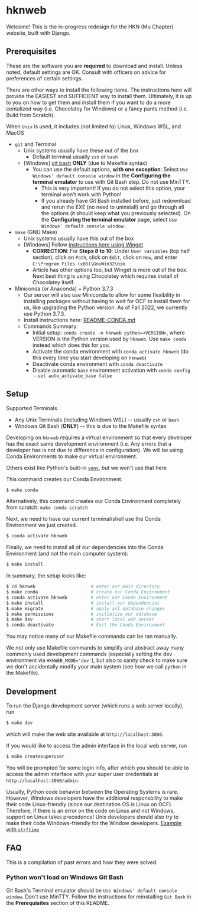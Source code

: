 hknweb
======

Welcome! This is the in-progress redesign for the HKN (Mu Chapter) website, built with Django.

## Prerequisites
These are the software you are **required** to download and install. Unless noted, default settings are OK. Consult with officers on advice for preferences of certain settings.

There are other ways to install the following items. The instructions here will provide the EASIEST and SUFFICIENT way to install them. Ultimately, it is up to you on how to get them and install them if you want to do a more centalized way (i.e. Chocolatey for Windows) or a fancy pants method (i.e. Build from Scratch).

When `Unix` is used, it includes (not limited to) Linux, Windows WSL, and MacOS

* `git` and Terminal
    * Unix systems usually have these out of the box
        * Default terminal usually `zsh` or `bash`
    * [Windows] [git bash](https://git-scm.com/downloads) **ONLY** (due to Makefile syntax)
        * You can use the default options, **with one exception**: Select `Use Windows' default console window` in the **Configuring the terminal emulator** to use with Git Bash step. Do not use MinTTY.
            * This is very important! If you do not select this option, your terminal won't work with Python!
            * If you already have Git Bash installed before, just redownload and rerun the EXE (no need to uninstall) and go through all the options (it should keep what you previously selected). On the **Configuring the terminal emulator** page, select `Use Windows' default console window`.
* `make` (GNU Make)
    * Unix systems usually have this out of the box
    * [Windows] Follow [instructions here using Winget](https://www.technewstoday.com/install-and-use-make-in-windows/#using-winget)
        * **CORRECTION**: For **Steps 8 to 10**: Under `User variables` (top half section), click on `Path`, click on `Edit`, click on `New`, and enter `C:\Program Files (x86)\GnuWin32\bin`
        * Article has other options too, but Winget is more out of the box. Next best thing is using Chocolatey which requires install of Chocolatey itself.
* Miniconda (or Anaconda) + Python 3.7.3
    * Our server will also use Miniconda to allow for some flexibility in installing packages without having to wait for OCF to install them for us, like upgrading the Python version. As of Fall 2022, we currently use Python 3.7.3.
    * Install instructions here: [README-CONDA.md](README-CONDA.md)
    * Commands Summary:
        * Initial setup: `conda create -n hknweb python=<VERSION>`, where VERSION is the Python version used by `hknweb`. Use `make conda` instead which does this for you.
        * Activate the conda environment with `conda activate hknweb` (do this every time you start developing on `hknweb`)
        * Deactivate conda environment with `conda deactivate`
        * Disable automatic `base` environment activation with `conda config --set auto_activate_base false`

## Setup

Supported Terminals
* Any Unix Terminals (including Windows WSL) -- usually `zsh` or `bash`
* Windows Git Bash (**ONLY**) -- this is due to the Makefile syntax

Developing on `hknweb` requires a virtual environment so that every developer has the exact same development environment (i.e. Any errors that a developer has is not due to difference in configuration). We will be using Conda Environments to make our virtual environment.

Others exist like Python's built-in [`venv`](https://docs.python.org/3/library/venv.html), but we won't use that here

This command creates our Conda Environment.
```sh
$ make conda
```

Alternatively, this command creates our Conda Environment completely from scratch: `make conda-scratch`

Next, we need to have our current terminal/shell use the Conda Environment we just created.
```sh
$ conda activate hknweb
```

Finally, we need to install all of our dependencies into the Conda Environment (and not the main computer system):
```sh
$ make install
```

In summary, the setup looks like:
```sh
$ cd hknweb                     # enter our main directory
$ make conda                    # create our Conda Environment
$ conda activate hknweb         # enter our Conda Environment
$ make install                  # install our dependencies
$ make migrate                  # apply all database changes
$ make permissions              # initialize our database
$ make dev                      # start local web server
$ conda deactivate              # Exit the Conda Environment
```

You may notice many of our Makefile commands can be ran manually.

We not only use Makefile commands to simplify and abstract away many commonly used development commands (especially setting the dev environment via `HKNWEB_MODE='dev'`), but also to sanity check to make sure we don't accidentally modify your main system (see how we call `python` in the Makefile).

## Development

To run the Django development server (which runs a web server locally), run
```sh
$ make dev
```
which will make the web site available at `http://localhost:3000`.

If you would like to access the admin interface in the local web server, run
```sh
$ make createsuperuser
```

You will be prompted for some login info, after which you should be able to access the admin interface with your super user credentials at `http://localhost:3000/admin`.

Usually, Python code behavior between the Operating Systems is rare.
However, Windows developers have the additional responsbility to make their code Linux-friendly (since our destination OS is Linux on OCF). Therefore, if there is an error on the code on Linux and not Windows, support on Linux takes precedence!
Unix developers should also try to make their code Windows-friendly for the Window developers. [Example with `strftime`](https://github.com/compserv/hknweb/commit/3dc27dfa7556561b7c244de2c431d3c99ee2eb5a)

## FAQ
This is a compilation of past errors and how they were solved.

### Python won't load on Windows Git Bash

Git Bash's Terminal emulator should be `Use Windows' default console window`. Don't use MinTTY. Follow the instructions for reinstalling `Git Bash` in the **Prerequisites** section of this README. 
